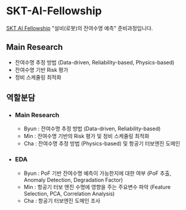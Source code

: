 # SKT-AI-Fellowship
[SKT AI Fellowship](https://www.sktaifellowship.com/) "설비(로봇)의 잔여수명 예측" 준비과정입니다. 

## Main Research
- 잔여수명 추정 방법 (Data-driven, Reliability-based, Physics-based)
- 잔여수명 기반 Risk 평가
- 정비 스케쥴링 최적화

## 역할분담
- ### Main Research
  - Byun : 잔여수명 추정 방법 (Data-driven, Reliability-based)
  - Min : 잔여수명 기반의 Risk 평가 및 정비 스케쥴링 최적화
  - Cha : 잔여수명 추정 방법 (Physics-based) 및 항공기 터보엔진 도메인

- ### EDA
  - Byun : PoF 기반 잔여수명 예측이 가능한지에 대한 여부 (PoF 추출, Anomaly Detection, Degradation Factor)
  - Min : 항공기 터보 엔진 수명에 영향을 주는 주요변수 파악 (Feature Selection, PCA, Correlation Analysis)
  - Cha : 항공기 터보엔진 도메인 조사
